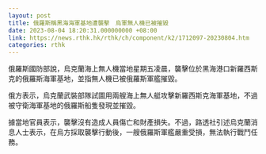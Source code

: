 ```yaml
---
layout: post
title: 俄羅斯稱黑海海軍基地遭襲擊　烏軍無人機已被摧毀
date: 2023-08-04 18:20:31.000000000 +08:00
link: https://news.rthk.hk/rthk/ch/component/k2/1712097-20230804.htm
categories: rthk
---
```


俄羅斯國防部說，烏克蘭海上無人機當地星期五凌晨，襲擊位於黑海港口新羅西斯克的俄羅斯海軍基地，並指無人機已被俄羅斯軍艦摧毀。

俄方表示，烏克蘭武裝部隊試圖用兩艘海上無人艇攻擊新羅西斯克海軍基地，不過被守衛海軍基地的俄羅斯船隻發現並摧毀。

據當地官員表示，襲擊沒有造成人員傷亡和財產損失。不過，路透社引述烏克蘭消息人士表示，在烏方採取襲擊行動後，一艘俄羅斯軍艦嚴重受損，無法執行戰鬥任務。

